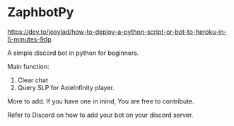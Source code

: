 # ZaphbotPy

https://dev.to/josylad/how-to-deploy-a-python-script-or-bot-to-heroku-in-5-minutes-9dp


A simple discord bot in python for beginners.

Main function:
1. Clear chat
2. Query SLP for AxieInfinity player.

More to add. If you have one in mind, You are free to contribute.

Refer to Discord on how to add your bot on your discord server.

